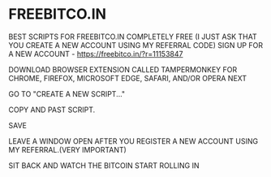 # FREEBITCO.IN
BEST SCRIPTS FOR FREEBITCO.IN COMPLETELY FREE (I JUST ASK THAT YOU CREATE A NEW ACCOUNT USING MY REFERRAL CODE)
SIGN UP FOR A NEW ACCOUNT - https://freebitco.in/?r=11153847

DOWNLOAD BROWSER EXTENSION CALLED TAMPERMONKEY FOR CHROME, FIREFOX, MICROSOFT EDGE, SAFARI, AND/OR OPERA NEXT

GO TO "CREATE A NEW SCRIPT..."

COPY AND PAST SCRIPT.

SAVE

LEAVE A WINDOW OPEN AFTER YOU REGISTER A NEW ACCOUNT USING MY REFERRAL.(VERY IMPORTANT)

SIT BACK AND WATCH THE BITCOIN START ROLLING IN
